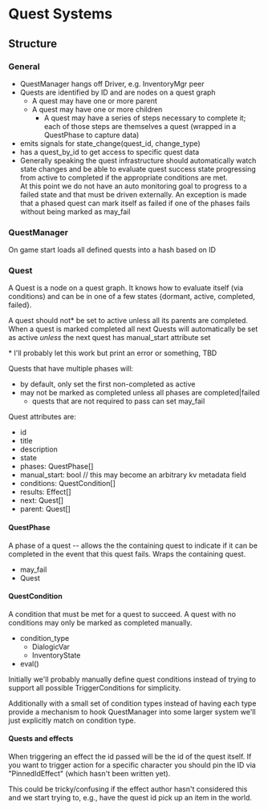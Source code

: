 # Quest Systems

## Structure

### General
- QuestManager hangs off Driver, e.g. InventoryMgr peer
- Quests are identified by ID and are nodes on a quest graph
  - A quest may have one or more parent
  - A quest may have one or more children
	- A quest may have a series of steps necessary to complete it; each of those
		steps are themselves a quest (wrapped in a QuestPhase to capture data)
- emits signals for state_change(quest_id, change_type)
- has a quest_by_id to get access to specific quest data
- Generally speaking the quest infrastructure should automatically watch state
	changes and be able to evaluate quest success state progressing from active
	to completed if the appropriate conditions are met.  
	At this point we do not have an auto monitoring  goal to progress to a failed
	state and that must be driven externally. An exception is made that a phased
	quest can mark itself as failed if one of the phases fails without being marked
	as may_fail

### QuestManager

On game start loads all defined quests into a hash based on ID

### Quest

A Quest is a node on a quest graph. It knows how to evaluate itself (via
conditions) and can be in one of a few states {dormant, active, completed,
failed}.

A quest should not* be set to active unless all its parents are completed.
When a quest is marked completed all next Quests will automatically be set as
active _unless_ the next quest has manual_start attribute set

\* I'll probably let this work but print an error or something, TBD

Quests that have multiple phases will:

- by default, only set the first non-completed as active
- may not be marked as completed unless all phases are completed|failed
	- quests that are not required to pass can set may_fail

Quest attributes are:

- id
- title
- description
- state
- phases: QuestPhase[]
- manual_start: bool // this may become an arbitrary kv metadata field
- conditions: QuestCondition[]
- results: Effect[]
- next: Quest[]
- parent: Quest[]

#### QuestPhase
A phase of a quest -- allows the the containing quest to indicate if it can
be completed in the event that this quest fails. Wraps the containing quest.

- may_fail
- Quest

#### QuestCondition
A condition that must be met for a quest to succeed. A quest with no conditions
may only be marked as completed manually.

- condition_type
  - DialogicVar
  - InventoryState
- eval()

Initially we'll probably manually define quest conditions instead of trying to
support all possible TriggerConditions for simplicity.

Additionally with a small set of condition types instead of having each type
provide a mechanism to hook QuestManager into some larger system we'll just
explicitly match on condition type.


#### Quests and effects
When triggering an effect the id passed will be the id of the quest itself.
If you want to trigger action for a specific character you should pin the ID
via "PinnedIdEffect" (which hasn't been written yet).

This could be tricky/confusing if the effect author hasn't considered this
and we start trying to, e.g., have the quest id pick up an item in the world.